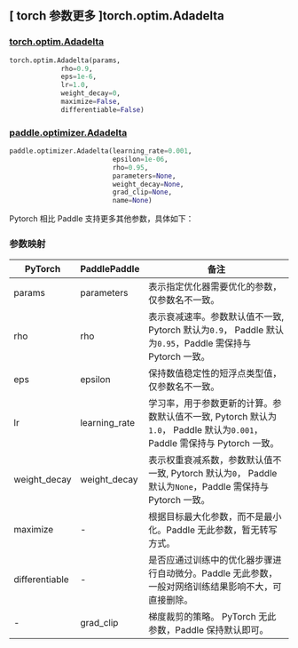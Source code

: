 ## [ torch 参数更多 ]torch.optim.Adadelta

### [torch.optim.Adadelta](https://pytorch.org/docs/stable/generated/torch.optim.Adadelta.html)

```python
torch.optim.Adadelta(params,
             rho=0.9,
             eps=1e-6,
             lr=1.0,
             weight_decay=0,
             maximize=False,
             differentiable=False)
```

### [paddle.optimizer.Adadelta](https://www.paddlepaddle.org.cn/documentation/docs/zh/api/paddle/optimizer/Adadelta_cn.html#cn-api-paddle-optimizer-adadelta)

```python
paddle.optimizer.Adadelta(learning_rate=0.001,
                          epsilon=1e-06,
                          rho=0.95,
                          parameters=None,
                          weight_decay=None,
                          grad_clip=None,
                          name=None)
```

Pytorch 相比 Paddle 支持更多其他参数，具体如下：

### 参数映射

| PyTorch                             | PaddlePaddle | 备注                                                                    |
| ----------------------------------- | ------------ | ----------------------------------------------------------------------- |
| params     | parameters           | 表示指定优化器需要优化的参数，仅参数名不一致。                         |
| rho     | rho           | 表示衰减速率。参数默认值不一致, Pytorch 默认为`0.9`， Paddle 默认为`0.95`，Paddle 需保持与 Pytorch 一致。                          |
| eps       | epsilon        | 保持数值稳定性的短浮点类型值，仅参数名不一致。                           |
| lr     | learning_rate       | 学习率，用于参数更新的计算。参数默认值不一致, Pytorch 默认为`1.0`， Paddle 默认为`0.001`，Paddle 需保持与 Pytorch 一致。                          |
| weight_decay           | weight_decay     | 表示权重衰减系数，参数默认值不一致, Pytorch 默认为`0`， Paddle 默认为`None`，Paddle 需保持与 Pytorch 一致。         |
| maximize           | -     | 根据目标最大化参数，而不是最小化。Paddle 无此参数，暂无转写方式。         |
| differentiable      | -     | 是否应通过训练中的优化器步骤进行自动微分。Paddle 无此参数，一般对网络训练结果影响不大，可直接删除。         |
| -          | grad_clip            | 梯度裁剪的策略。 PyTorch 无此参数，Paddle 保持默认即可。       |
